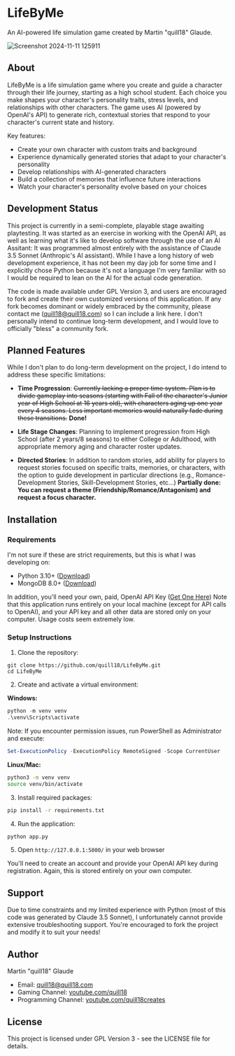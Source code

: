 # LifeByMe

An AI-powered life simulation game created by Martin "quill18" Glaude.

![Screenshot 2024-11-11 125911](https://github.com/user-attachments/assets/1ae9c96a-b56d-42b7-9c0f-c336330f6153)

## About

LifeByMe is a life simulation game where you create and guide a character through their life journey, starting as a high school student. Each choice you make shapes your character's personality traits, stress levels, and relationships with other characters. The game uses AI (powered by OpenAI's API) to generate rich, contextual stories that respond to your character's current state and history.

Key features:
- Create your own character with custom traits and background
- Experience dynamically generated stories that adapt to your character's personality
- Develop relationships with AI-generated characters
- Build a collection of memories that influence future interactions
- Watch your character's personality evolve based on your choices

## Development Status

This project is currently in a semi-complete, playable stage awaiting playtesting. It was started as an exercise in working with the OpenAI API, as well as learning what it's like to develop software through the use of an AI Assitant: It was programmed almost entirely with the assistance of Claude 3.5 Sonnet (Anthropic's AI assistant). While I have a long history of web development experience, it has not been my day job for some time and I explicitly chose Python because it's not a language I'm very familiar with so I would be required to lean on the AI for the actual code generation.

The code is made available under GPL Version 3, and users are encouraged to fork and create their own customized versions of this application. If any fork becomes dominant or widely embraced by the community, please contact me (quill18@quill18.com) so I can include a link here. I don't personally intend to continue long-term development, and I would love to officially "bless" a community fork.

## Planned Features

While I don't plan to do long-term development on the project, I do intend to address these specific limitations:

* **Time Progression**: ~~Currently lacking a proper time system. Plan is to divide gameplay into seasons (starting with Fall of the character's Junior year of High School at 16 years old), with characters aging up one year every 4 seasons. Less important memories would naturally fade during these transitions.~~ **Done!**

* **Life Stage Changes**: Planning to implement progression from High School (after 2 years/8 seasons) to either College or Adulthood, with appropriate memory aging and character roster updates.

* **Directed Stories**: In addition to random stories, add ability for players to request stories focused on specific traits, memories, or characters, with the option to guide development in particular directions (e.g., Romance-Development Stories, Skill-Development Stories, etc...) **Partially done: You can request a theme (Friendship/Romance/Antagonism) and request a focus character.**

## Installation

### Requirements

I'm not sure if these are strict requirements, but this is what I was developing on:
- Python 3.10+ ([Download](https://www.python.org/downloads/))
- MongoDB 8.0+ ([Download](https://www.mongodb.com/try/download/community))

In addition, you'll need your own, paid, OpenAI API Key ([Get One Here](https://platform.openai.com/api-keys)) Note that this application runs entirely on your local machine (except for API calls to OpenAI), and your API key and all other data are stored only on your computer. Usage costs seem extremely low.

### Setup Instructions

1. Clone the repository:
```
git clone https://github.com/quill18/LifeByMe.git
cd LifeByMe
```

2. Create and activate a virtual environment:

**Windows:**
```powershell
python -m venv venv
.\venv\Scripts\activate
```
Note: If you encounter permission issues, run PowerShell as Administrator and execute:
```powershell
Set-ExecutionPolicy -ExecutionPolicy RemoteSigned -Scope CurrentUser
```

**Linux/Mac:**
```bash
python3 -m venv venv
source venv/bin/activate
```

3. Install required packages:
```bash
pip install -r requirements.txt
```

4. Run the application:
```bash
python app.py
```

5. Open `http://127.0.0.1:5000/` in your web browser

You'll need to create an account and provide your OpenAI API key during registration. Again, this is stored entirely on your own computer.

## Support

Due to time constraints and my limited experience with Python (most of this code was generated by Claude 3.5 Sonnet), I unfortunately cannot provide extensive troubleshooting support. You're encouraged to fork the project and modify it to suit your needs!

## Author

Martin "quill18" Glaude
- Email: quill18@quill18.com
- Gaming Channel: [youtube.com/quill18](https://youtube.com/quill18)
- Programming Channel: [youtube.com/quill18creates](https://youtube.com/quill18creates)

## License

This project is licensed under GPL Version 3 - see the LICENSE file for details.
